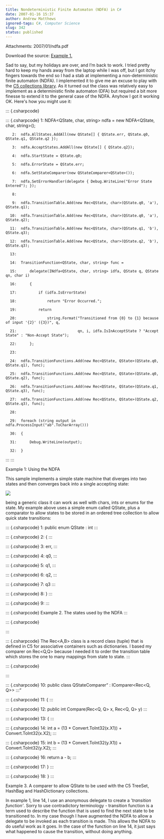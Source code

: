```yaml
---
title: Nondeterministic Finite Automaton (NDFA) in C#
date: 2007-01-16 15:37
author: Andrew Matthews
ignored-tags: C#, Computer Science
slug: 342
status: published
---
```

Attachments: 2007/01/ndfa.pdf

Download the source: [Example 1.]({static}2007/01/ndfa.pdf)

Sad to say, but my holidays are over, and I’m back to work. I tried pretty hard to keep my hands away from the laptop while I was off, but I got itchy fingers towards the end so I had a stab at implementing a non-deterministic finite automaton (NDFA). I implemented it to give me an excuse to play with the [C5 collections library](http://www.itu.dk/research/c5/). As it turned out the class was relatively easy to implement as a deterministic finite automaton (DFA) but required a bit more finesse to extend it to the general case of the NDFA. Anyhow I got it working OK. Here's how you might use it:

::: {.csharpcode}

::: {.csharpcode}
       1:  NDFA<QState, char, string> ndfa = new NDFA<QState, char, string>();

       2:  ndfa.AllStates.AddAll(new QState[] { QState.err, QState.q0, QState.q1, QState.q2 });

       3:  ndfa.AcceptStates.AddAll(new QState[] { QState.q2});

       4:  ndfa.StartState = QState.q0;

       5:  ndfa.ErrorState = QState.err;

       6:  ndfa.SetStateComparer(new QStateComparer<QState>());

       7:  ndfa.SetErrorHandler(delegate { Debug.WriteLine("Error State Entered"); });

       8:

       9:  ndfa.TransitionTable.Add(new Rec<QState, char>(QState.q0, 'a'), QState.q1);

      10:  ndfa.TransitionTable.Add(new Rec<QState, char>(QState.q0, 'a'), QState.q2);

      11:  ndfa.TransitionTable.Add(new Rec<QState, char>(QState.q1, 'b'), QState.q3);

      12:  ndfa.TransitionTable.Add(new Rec<QState, char>(QState.q2, 'b'), QState.q3);

      13:

      14:  TransitionFunction<QState, char, string> func =

      15:      delegate(INdfa<QState, char, string> idfa, QState q, QState qn, char i)

      16:      {

      17:          if (idfa.IsErrorState)

      18:              return "Error Occurred.";

      19:          return

      20:              string.Format("Transitioned from {0} to {1} because of input '{2}' ({3})", q,

      21:                            qn, i, idfa.IsInAcceptState ? "Accept State" : "Non-Accept State");

      22:      };

      23:

      24:  ndfa.TransitionFunctions.Add(new Rec<QState, QState>(QState.q0, QState.q1), func);

      25:  ndfa.TransitionFunctions.Add(new Rec<QState, QState>(QState.q0, QState.q2), func);

      26:  ndfa.TransitionFunctions.Add(new Rec<QState, QState>(QState.q1, QState.q3), func);

      27:  ndfa.TransitionFunctions.Add(new Rec<QState, QState>(QState.q2, QState.q3), func);

      28:

      29:  foreach (string output in ndfa.ProcessInput("ab".ToCharArray()))

      30:  {

      31:      Debug.WriteLine(output);

      32:  }
:::
:::

Example 1: Using the NDFA

This sample implements a simple state machine that diverges into two states and then converges back into a single accepting state:

![](http://farm1.static.flickr.com/150/358981593_c4c694cc70_o_d.png)

being a generic class it can work as well with chars, ints or enums for the state. My example above uses a simple enum called QState, plus a comparator to allow states to be stored in an ordered tree collection to allow quick state transitions:

::: {.csharpcode}
       1:  public enum QState : int
:::

::: {.csharpcode}
       2:  {
:::

::: {.csharpcode}
       3:      err,
:::

::: {.csharpcode}
       4:      q0,
:::

::: {.csharpcode}
       5:      q1,
:::

::: {.csharpcode}
       6:      q2,
:::

::: {.csharpcode}
       7:      q3
:::

::: {.csharpcode}
       8:  }
:::

::: {.csharpcode}
       9:
:::

::: {.csharpcode}
Example 2. The states used by the NDFA
:::

::: {.csharpcode}

:::

::: {.csharpcode}
The Rec\<A,B\> class is a record class (tuple) that is defined in C5 for associative containers such as dictionaries. I based my comparer on Rec\<Q,Q\> because I needed it to order the transition table which stores the one to many mappings from state to state.
:::

::: {.csharpcode}

:::

::: {.csharpcode}
      10:  public class QStateComparer<Q> : IComparer<Rec<Q, Q>>
:::

::: {.csharpcode}
      11:  {
:::

::: {.csharpcode}
      12:      public int Compare(Rec<Q, Q> x, Rec<Q, Q> y)
:::

::: {.csharpcode}
      13:      {
:::

::: {.csharpcode}
      14:          int a = (13 * Convert.ToInt32(x.X1)) + Convert.ToInt32(x.X2);
:::

::: {.csharpcode}
      15:          int b = (13 * Convert.ToInt32(y.X1)) + Convert.ToInt32(y.X2);
:::

::: {.csharpcode}
      16:          return a - b;
:::

::: {.csharpcode}
      17:      }
:::

::: {.csharpcode}
      18:  }
:::

Example 3. A comparer to allow QState to be used with the C5 TreeSet, HashBag and HashDictionary collections.

In example 1, line 14, I use an anonymous delegate to create a *'transition function'*. Sorry to use contradictory terminology - transition function is a term used to describe the function that is used to find the next state to be transitioned to. In my case though I have augmented the NDFA to allow a delegate to be invoked as each transition is made. This allows the NDFA to do useful work as it goes. In the case of the function on line 14, it just says what happened to cause the transition, without doing anything.
